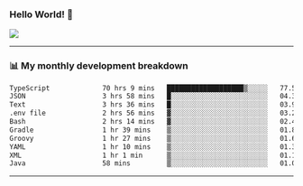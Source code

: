 ### Hello World! 👋

<a>
  <img align="center" src="https://github-readme-stats.vercel.app/api?username=megatunger&count_private=true&include_all_commits=true&bg_color=30,56CCF2,2F80ED&title_color=fff&text_color=fff" />
</a>

------
### 📊 My monthly development breakdown

<!--START_SECTION:waka-->

```txt
TypeScript             70 hrs 9 mins   ███████████████████▒░░░░░   77.51 %
JSON                   3 hrs 58 mins   █░░░░░░░░░░░░░░░░░░░░░░░░   04.39 %
Text                   3 hrs 36 mins   █░░░░░░░░░░░░░░░░░░░░░░░░   03.99 %
.env file              2 hrs 56 mins   ▓░░░░░░░░░░░░░░░░░░░░░░░░   03.26 %
Bash                   2 hrs 14 mins   ▓░░░░░░░░░░░░░░░░░░░░░░░░   02.48 %
Gradle                 1 hr 39 mins    ▒░░░░░░░░░░░░░░░░░░░░░░░░   01.84 %
Groovy                 1 hr 27 mins    ▒░░░░░░░░░░░░░░░░░░░░░░░░   01.62 %
YAML                   1 hr 10 mins    ▒░░░░░░░░░░░░░░░░░░░░░░░░   01.30 %
XML                    1 hr 1 min      ▒░░░░░░░░░░░░░░░░░░░░░░░░   01.13 %
Java                   58 mins         ▒░░░░░░░░░░░░░░░░░░░░░░░░   01.07 %
```

<!--END_SECTION:waka-->

------
